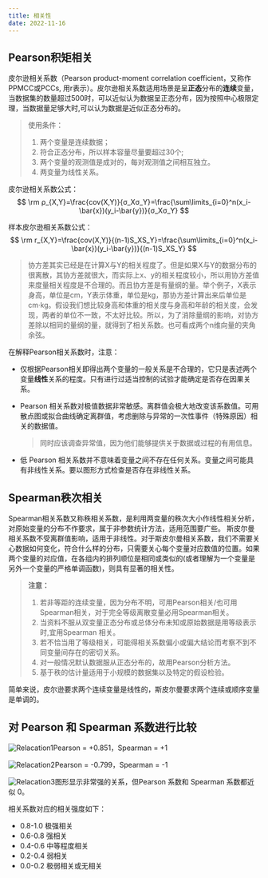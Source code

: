 ```yaml
---
title: 相关性
date: 2022-11-16
---
```


## Pearson积矩相关

皮尔逊相关系数（Pearson product-moment correlation coefficient，又称作 PPMCC或PCCs, 用r表示）。皮尔逊相关系数适用场景是呈**正态**分布的**连续**变量，当数据集的数量超过500时，可以近似认为数据呈正态分布，因为按照中心极限定理，当数据量足够大时,可以认为数据是近似正态分布的。

> 使用条件：
>
> 1. 两个变量是连续数据；
> 2. 符合正态分布，所以样本容量尽量要超过30个;
> 3. 两个变量的观测值是成对的，每对观测值之间相互独立。
> 4. 两变量为线性关系。

皮尔逊相关系数公式：
$$
\rm ρ_{X,Y}=\frac{cov(X,Y)}{σ_Xσ_Y}=\frac{\sum\limits_{i=0}^n(x_i-\bar{x})(y_i-\bar{y})}{σ_Xσ_Y}
$$

样本皮尔逊相关系数公式：
$$
\rm r_{X,Y}=\frac{cov(X,Y)}{(n-1)S_XS_Y}=\frac{\sum\limits_{i=0}^n(x_i-\bar{x})(y_i-\bar{y})}{(n-1)S_XS_Y}
$$

> 协方差其实已经是在计算X与Y的相关程度了。但是如果X与Y的数据分布的很离散，其协方差就很大，而实际上x、y的相关程度较小，所以用协方差值来度量相关程度是不合理的。而且协方差是有量纲的量。举个例子，X表示身高，单位是cm，Y表示体重，单位是kg，那协方差计算出来后单位是cm·kg。假设我们想比较身高和体重的相关度与身高和年龄的相关度，会发现，两者的单位不一致，不太好比较。所以，为了消除量纲的影响，对协方差除以相同的量纲的量，就得到了相关系数。也可看成两个n维向量的夹角余弦。

在解释Pearson相关系数时，注意：

- 仅根据Pearson相关即得出两个变量的一般关系是不合理的，它只是表述两个变量**线性**关系的程度。只有进行过适当控制的试验才能确定是否存在因果关系。

- Pearson 相关系数对极值数据非常敏感。离群值会极大地改变该系数值。可用散点图或拟合曲线确定离群值，考虑删除与异常的一次性事件（特殊原因）相关的数据值。

  > 同时应该调查异常值，因为他们能够提供关于数据或过程的有用信息。

- 低 Pearson 相关系数并不意味着变量之间不存在任何关系。变量之间可能具有非线性关系。要以图形方式检查是否存在非线性关系。

## Spearman秩次相关

Spearman相关系数又称秩相关系数，是利用两变量的秩次大小作线性相关分析，对原始变量的分布不作要求，属于非参数统计方法，适用范围要广些。
斯皮尔曼相关系数不受离群值影响，适用于非线性。对于斯皮尔曼相关系数，我们不需要关心数据如何变化，符合什么样的分布，只需要关心每个变量对应数值的位置。如果两个变量的对应值，在各组内的排列顺位是相同或类似的(或者理解为一个变量是另外一个变量的严格单调函数)，则具有显著的相关性。

> **注意：**
>
> 1. 若非等距的连续变量，因为分布不明，可用Pearson相关/也可用Spearman相关，对于完全等级离散变量必用Spearman相关。
> 2. 当资料不服从双变量正态分布或总体分布未知或原始数据是用等级表示时,宜用Spearman 相关。
> 3. 若不恰当用了等级相关，可能得相关系数偏小或偏大结论而考察不到不同变量间存在的密切关系。
> 4. 对一般情况默认数据服从正态分布的，故用Pearson分析方法。
> 5. 基于秩的估计量适用于小规模的数据集以及特定的假设检验。

简单来说，皮尔逊要求两个连续变量是线性的，斯皮尔曼要求两个连续或顺序变量是单调的。

## 对 Pearson 和 Spearman 系数进行比较

![Relacation1](../images/Relacation1.png)Pearson = +0.851，Spearman = +1

![Relacation2](../images/Relacation2.png)Pearson = -0.799，Spearman = -1

![Relacation3](../images/Relacation3.png)图形显示非常强的关系，但Pearson 系数和 Spearman 系数都近似 0。

相关系数对应的相关强度如下：

- 0.8-1.0 极强相关
- 0.6-0.8 强相关
- 0.4-0.6 中等程度相关
- 0.2-0.4 弱相关
- 0.0-0.2 极弱相关或无相关
